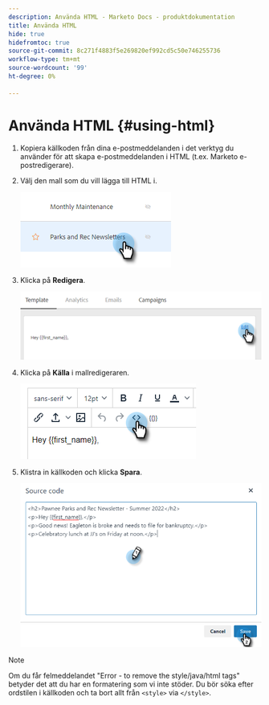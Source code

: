 ```yaml
---
description: Använda HTML - Marketo Docs - produktdokumentation
title: Använda HTML
hide: true
hidefromtoc: true
source-git-commit: 8c271f4883f5e269820ef992cd5c50e746255736
workflow-type: tm+mt
source-wordcount: '99'
ht-degree: 0%

---
```


# Använda HTML {#using-html}

1. Kopiera källkoden från dina e-postmeddelanden i det verktyg du använder för att skapa e-postmeddelanden i HTML (t.ex. Marketo e-postredigerare).

1. Välj den mall som du vill lägga till HTML i.

   ![](assets/using-html-1.png)

1. Klicka på **Redigera**.

   ![](assets/using-html-2.png)

1. Klicka på **Källa** i mallredigeraren.

   ![](assets/using-html-3.png)

1. Klistra in källkoden och klicka **Spara**.

   ![](assets/using-html-4.png)

>[!NOTE]
>
>Om du får felmeddelandet &quot;Error - to remove the style/java/html tags&quot; betyder det att du har en formatering som vi inte stöder. Du bör söka efter ordstilen i källkoden och ta bort allt från `<style>` via `</style>`.
